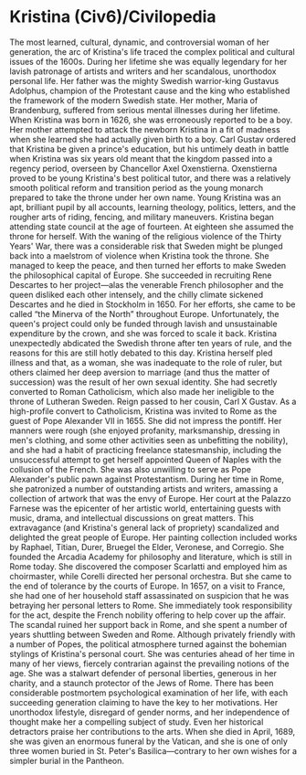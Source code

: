# Kristina (Civ6)/Civilopedia

The most learned, cultural, dynamic, and controversial woman of her generation, the arc of Kristina's life traced the complex political and cultural issues of the 1600s. During her lifetime she was equally legendary for her lavish patronage of artists and writers and her scandalous, unorthodox personal life.
Her father was the mighty Swedish warrior-king Gustavus Adolphus, champion of the Protestant cause and the king who established the framework of the modern Swedish state. Her mother, Maria of Brandenburg, suffered from serious mental illnesses during her lifetime. When Kristina was born in 1626, she was erroneously reported to be a boy. Her mother attempted to attack the newborn Kristina in a fit of madness when she learned she had actually given birth to a boy.
Carl Gustav ordered that Kristina be given a prince's education, but his untimely death in battle when Kristina was six years old meant that the kingdom passed into a regency period, overseen by Chancellor Axel Oxenstierna. Oxenstierna proved to be young Kristina's best political tutor, and there was a relatively smooth political reform and transition period as the young monarch prepared to take the throne under her own name. Young Kristina was an apt, brilliant pupil by all accounts, learning theology, politics, letters, and the rougher arts of riding, fencing, and military maneuvers. Kristina began attending state council at the age of fourteen. At eighteen she assumed the throne for herself.
With the waning of the religious violence of the Thirty Years' War, there was a considerable risk that Sweden might be plunged back into a maelstrom of violence when Kristina took the throne. She managed to keep the peace, and then turned her efforts to make Sweden the philosophical capital of Europe. She succeeded in recruiting Rene Descartes to her project—alas the venerable French philosopher and the queen disliked each other intensely, and the chilly climate sickened Descartes and he died in Stockholm in 1650. For her efforts, she came to be called “the Minerva of the North” throughout Europe. Unfortunately, the queen's project could only be funded through lavish and unsustainable expenditure by the crown, and she was forced to scale it back.
Kristina unexpectedly abdicated the Swedish throne after ten years of rule, and the reasons for this are still hotly debated to this day. Kristina herself pled illness and that, as a woman, she was inadequate to the role of ruler, but others claimed her deep aversion to marriage (and thus the matter of succession) was the result of her own sexual identity. She had secretly converted to Roman Catholicism, which also made her ineligible to the throne of Lutheran Sweden. Reign passed to her cousin, Carl X Gustav.
As a high-profile convert to Catholicism, Kristina was invited to Rome as the guest of Pope Alexander VII in 1655. She did not impress the pontiff. Her manners were rough (she enjoyed profanity, marksmanship, dressing in men's clothing, and some other activities seen as unbefitting the nobility), and she had a habit of practicing freelance statesmanship, including the unsuccessful attempt to get herself appointed Queen of Naples with the collusion of the French. She was also unwilling to serve as Pope Alexander's public pawn against Protestantism.
During her time in Rome, she patronized a number of outstanding artists and writers, amassing a collection of artwork that was the envy of Europe. Her court at the Palazzo Farnese was the epicenter of her artistic world, entertaining guests with music, drama, and intellectual discussions on great matters. This extravagance (and Kristina's general lack of propriety) scandalized and delighted the great people of Europe. Her painting collection included works by Raphael, Titian, Durer, Bruegel the Elder, Veronese, and Corregio. She founded the Arcadia Academy for philosophy and literature, which is still in Rome today. She discovered the composer Scarlatti and employed him as choirmaster, while Corelli directed her personal orchestra.
But she came to the end of tolerance by the courts of Europe. In 1657, on a visit to France, she had one of her household staff assassinated on suspicion that he was betraying her personal letters to Rome. She immediately took responsibility for the act, despite the French nobility offering to help cover up the affair. The scandal ruined her support back in Rome, and she spent a number of years shuttling between Sweden and Rome. Although privately friendly with a number of Popes, the political atmosphere turned against the bohemian stylings of Kristina's personal court.
She was centuries ahead of her time in many of her views, fiercely contrarian against the prevailing notions of the age. She was a stalwart defender of personal liberties, generous in her charity, and a staunch protector of the Jews of Rome. There has been considerable postmortem psychological examination of her life, with each succeeding generation claiming to have the key to her motivations. Her unorthodox lifestyle, disregard of gender norms, and her independence of thought make her a compelling subject of study. Even her historical detractors praise her contributions to the arts.
When she died in April, 1689, she was given an enormous funeral by the Vatican, and she is one of only three women buried in St. Peter's Basilica—contrary to her own wishes for a simpler burial in the Pantheon.